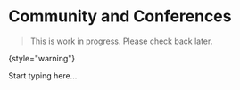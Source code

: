 # Community and Conferences

> This is work in progress. Please check back later.
> 
{style="warning"}

Start typing here...